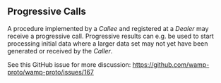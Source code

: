 ## Progressive Calls

A procedure implemented by a *Callee* and registered at a *Dealer* may receive a progressive call. Progressive results can e.g. be used to start processing initial data where a larger data set may not yet have been generated or received by the *Caller*.

See this GitHub issue for more discussion: https://github.com/wamp-proto/wamp-proto/issues/167
